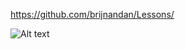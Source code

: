 https://github.com/brijnandan/Lessons/



![Alt text](/blob/master/performance2.PNG?raw=true "test")